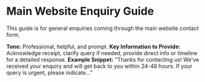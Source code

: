 # Main Website Enquiry Guide

This guide is for general enquiries coming through the main website contact form.
 
**Tone:** Professional, helpful, and prompt.
**Key Information to Provide:** Acknowledge receipt, clarify query if needed, provide direct info or timeline for a detailed response.
**Example Snippet:** "Thanks for contacting us! We've received your enquiry and will get back to you within 24-48 hours. If your query is urgent, please indicate..." 